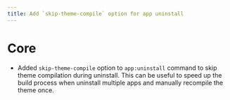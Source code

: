```yaml
---
title: Add `skip-theme-compile` option for app uninstall
---
```

# Core
* Added `skip-theme-compile` option to `app:uninstall` command to skip theme compilation during uninstall. This can be useful to speed up the build process when uninstall multiple apps and manually recompile the theme once.
